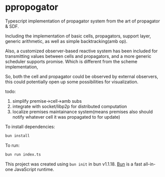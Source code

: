 # ppropogator

Typescript implementation of propagator system
from the art of propagator & SDF.

Including the implementation of basic cells, 
propagators, support layer, 
generic arithmetic, as well as
simple backtracking(amb op).

Also, a customized observer-based reactive system has been included for 
transmitting values between cells and propagators, and a more generic scheduler supports promise.
Which is different from the scheme implementation,

So, both the cell and propagator could be observed by external observers,
this could potentially open up some possibilities for visualization.


todo:
1. simplify premise->cell->amb subs
2. integrate with socket/libp2p for distributed computation
3. localize premises maintainance system(means premises also should notify whatever 
cell it was propagated to for update)




To install dependencies:

```bash
bun install
```

To run:

```bash
bun run index.ts
```

This project was created using `bun init` in bun v1.1.18. [Bun](https://bun.sh) is a fast all-in-one JavaScript runtime.
